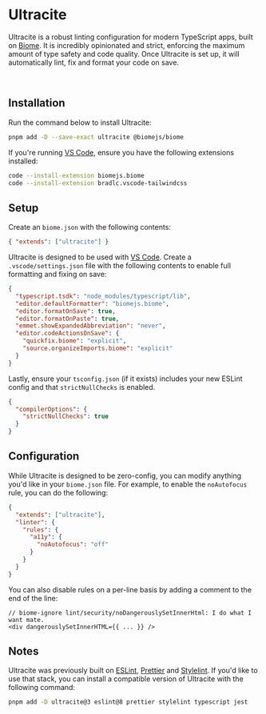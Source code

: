 # Ultracite

Ultracite is a robust linting configuration for modern TypeScript apps, built on [Biome](https://biomejs.dev/). It is incredibly opinionated and strict, enforcing the maximum amount of type safety and code quality. Once Ultracite is set up, it will automatically lint, fix and format your code on save.

<div>
  <img src="https://img.shields.io/github/actions/workflow/status/haydenbleasel/ultracite/push.yaml" alt="" />
  <img src="https://img.shields.io/npm/dy/ultracite" alt="" />
  <img src="https://img.shields.io/npm/v/ultracite" alt="" />
  <img src="https://img.shields.io/github/license/haydenbleasel/ultracite" alt="" />
</div>

## Installation

Run the command below to install Ultracite:

```sh
pnpm add -D --save-exact ultracite @biomejs/biome
```

If you're running [VS Code](https://code.visualstudio.com/), ensure you have the following extensions installed:

```sh
code --install-extension biomejs.biome
code --install-extension bradlc.vscode-tailwindcss
```

## Setup

Create an `biome.json` with the following contents:

```json
{ "extends": ["ultracite"] }
```

Ultracite is designed to be used with [VS Code](https://code.visualstudio.com/). Create a `.vscode/settings.json` file with the following contents to enable full formatting and fixing on save:

```json
{
  "typescript.tsdk": "node_modules/typescript/lib",
  "editor.defaultFormatter": "biomejs.biome",
  "editor.formatOnSave": true,
  "editor.formatOnPaste": true,
  "emmet.showExpandedAbbreviation": "never",
  "editor.codeActionsOnSave": {
    "quickfix.biome": "explicit",
    "source.organizeImports.biome": "explicit"
  }
}
```

Lastly, ensure your `tsconfig.json` (if it exists) includes your new ESLint config and that `strictNullChecks` is enabled.

```json
{
  "compilerOptions": {
    "strictNullChecks": true
  }
}
```

## Configuration

While Ultracite is designed to be zero-config, you can modify anything you'd like in your `biome.json` file. For example, to enable the `noAutofocus` rule, you can do the following:

```json
{
  "extends": ["ultracite"],
  "linter": {
    "rules": {
      "a11y": {
        "noAutofocus": "off"
      }
    }
  }
}
```

You can also disable rules on a per-line basis by adding a comment to the end of the line:

```tsx
// biome-ignore lint/security/noDangerouslySetInnerHtml: I do what I want mate.
<div dangerouslySetInnerHTML={{ ... }} />
```

## Notes

Ultracite was previously built on [ESLint](https://eslint.org/), [Prettier](https://prettier.io/) and [Stylelint](https://stylelint.io/). If you'd like to use that stack, you can install a compatible version of Ultracite with the following command:

```sh
pnpm add -D ultracite@3 eslint@8 prettier stylelint typescript jest
```
